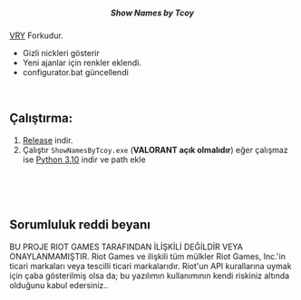 
<h5 align="center"> Show Names by Tcoy</h5>

[VRY](https://github.com/zayKenyon/VALORANT-rank-yoinker) Forkudur.

- Gizli nickleri gösterir  
- Yeni ajanlar için renkler eklendi.
- configurator.bat güncellendi

<br/>

## Çalıştırma:

1) [Release](https://github.com/tc0y/ShowNames/releases/download/2.89/ShowNames.zip) indir.
2) Çalıştır `ShowNamesByTcoy.exe` (**VALORANT açık olmalıdır**)
eğer çalışmaz ise [Python 3.10](https://www.python.org/downloads/release/python-3100/) indir ve path ekle

<br/>
<br/>
<br/>

## Sorumluluk reddi beyanı

BU PROJE RIOT GAMES TARAFINDAN İLİŞKİLİ DEĞİLDİR VEYA ONAYLANMAMIŞTIR. Riot Games ve ilişkili tüm mülkler Riot Games, Inc.'in ticari markaları veya tescilli ticari markalarıdır.
Riot'un API kurallarına uymak için çaba gösterilmiş olsa da; bu yazılımın kullanımının kendi riskiniz altında olduğunu kabul edersiniz..
